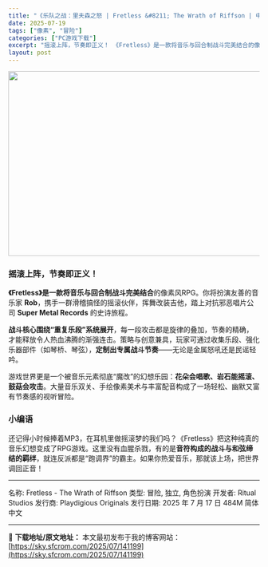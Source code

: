 ```yaml
---
title: "《乐队之战：里夫森之怒 | Fretless &#8211; The Wrath of Riffson | 中文》节奏为刃，摇滚拯救世界！"
date: 2025-07-19
tags: ["像素", "冒险"]
categories: ["PC游戏下载"]
excerpt: "摇滚上阵，节奏即正义！ 《Fretless》是一款将音乐与回合制战斗完美结合的像素风RPG。你将扮演友善的音乐家 Rob，携手一群滑稽搞怪的摇滚伙伴，挥舞改装吉他，踏上对抗邪恶唱片公司 Super Metal Records 的史诗旅程。 战斗核心围绕“重复乐段”系统展开，每一段攻击都是旋律的叠加，&hellip;"
layout: post
---
```


<img class="aligncenter size-full wp-image-141200" src="https://sky.sfcrom.com/wp-content/uploads/2025/07/2025071904450517.webp" alt="" width="660" height="370" />
<h3>摇滚上阵，节奏即正义！</h3>
<strong>《Fretless》是一款将音乐与回合制战斗完美结合</strong>的像素风RPG。你将扮演友善的音乐家 <strong>Rob</strong>，携手一群滑稽搞怪的摇滚伙伴，挥舞改装吉他，踏上对抗邪恶唱片公司 <strong>Super Metal Records</strong> 的史诗旅程。

<strong>战斗核心围绕“重复乐段”系统展开</strong>，每一段攻击都是旋律的叠加，节奏的精确，才能释放令人热血沸腾的渐强连击。策略与创意兼具，玩家可通过收集乐段、强化乐器部件（如琴桥、琴弦），<strong>定制出专属战斗节奏</strong>——无论是金属怒吼还是民谣轻吟。

游戏世界更是一个被音乐元素彻底“魔改”的幻想乐园：<strong>花朵会唱歌、岩石能摇滚、鼓菇会攻击</strong>。大量音乐双关、手绘像素美术与丰富配音构成了一场轻松、幽默又富有节奏感的视听冒险。
<h3>小编语</h3>
还记得小时候捧着MP3，在耳机里做摇滚梦的我们吗？《Fretless》把这种纯真的音乐幻想变成了RPG游戏。这里没有血腥杀戮，有的是<strong>音符构成的战斗与和弦缔结的羁绊</strong>，就连反派都是“跑调界”的霸主。如果你热爱音乐，那就该上场，把世界调回正音！

<hr />

名称: Fretless - The Wrath of Riffson
类型: 冒险, 独立, 角色扮演
开发者: Ritual Studios
发行商: Playdigious Originals
发行日期: 2025 年 7 月 17 日
484M
简体中文

---
📖 **下载地址/原文地址：** 本文最初发布于我的博客网站：[https://sky.sfcrom.com/2025/07/141199](https://sky.sfcrom.com/2025/07/141199)
